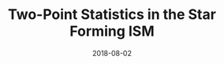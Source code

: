 ---
title: "Two-Point Statistics in the Star Forming ISM"
collection: talks
type: "Talk"
permalink: /talks/2018-08-02-talk-1
venue: "Simons Foundation"
date: 2018-08-02
location: "New York City, NY, USA"
---